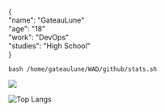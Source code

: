 {  
  "name": "GateauLune"   
  "age": "18"   
  "work": "DevOps"   
  "studies": "High School"  
}

`` bash /home/gateaulune/WAD/github/stats.sh ``

![](https://github-readme-stats.vercel.app/api?username=gateaulune&show_icons=true&hide_border=true&theme=tokyonight)

![Top Langs](https://github-readme-stats.vercel.app/api/top-langs/?username=anuraghazra&layout=compact&theme=tokyonight)
